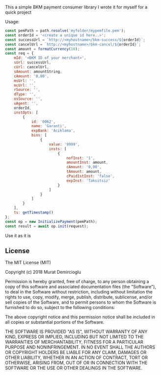 This a simple BKM payment consumer library
I wrote it for myself for a quick project

Usage:

```javascript
const pemPath = path.resolve('myfolder/mypemfile.pem');
const orderId = '<create a unique id here..>';
const successUrl = `http://<myhostname>/bkm-success/${orderId}`;
const cancelUrl = `http://<myhostname>/bkm-cancel/${orderId}`;
const amount = formatCurrency(10);
const req = {
    mId: '<BKM ID of your merchant>',
    sUrl: successUrl,
    cUrl: cancelUrl,
    sAmount: amountString,
    cAmount: '0,00',
    msUrl: '',
    mcUrl: '',
    rSource: '',
    dType: '',
    osSource: '',
    uAgent: '',
    orderId,
    instOpts: [
        {
            id: '0062',
            name: 'Garanti',
            expBank: 'Aciklama',
            bins: [
                {
                    value: '9999',
                    insts: [
                        {
                            nofInst: '1',
                            amountInst: amount,
                            cAmount: '0,00',
                            tAmount: amount,
                            cPaid1stInst: 'false',
                            expInst: 'Taksitsiz'
                        }
                    ]
                }
            ]
        }
    ],
    ts: getTimestamp()
};
const op = new InitializePayment(pemPath);
const result = await op.init(request);
```

Use it as it is

License
----
The MIT License (MIT)

Copyright (c) 2018 Murat Demircioglu

Permission is hereby granted, free of charge, to any person obtaining a copy of this software and associated documentation files (the "Software"), to deal in the Software without restriction, including without limitation the rights to use, copy, modify, merge, publish, distribute, sublicense, and/or sell copies of the Software, and to permit persons to whom the Software is furnished to do so, subject to the following conditions:

The above copyright notice and this permission notice shall be included in all copies or substantial portions of the Software.

THE SOFTWARE IS PROVIDED "AS IS", WITHOUT WARRANTY OF ANY KIND, EXPRESS OR IMPLIED, INCLUDING BUT NOT LIMITED TO THE WARRANTIES OF MERCHANTABILITY, FITNESS FOR A PARTICULAR PURPOSE AND NONINFRINGEMENT. IN NO EVENT SHALL THE AUTHORS OR COPYRIGHT HOLDERS BE LIABLE FOR ANY CLAIM, DAMAGES OR OTHER LIABILITY, WHETHER IN AN ACTION OF CONTRACT, TORT OR OTHERWISE, ARISING FROM, OUT OF OR IN CONNECTION WITH THE SOFTWARE OR THE USE OR OTHER DEALINGS IN THE SOFTWARE.

